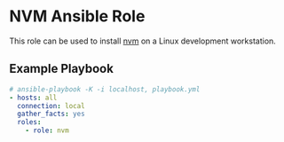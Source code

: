 # NVM Ansible Role

This role can be used to install [nvm](https://github.com/nvm-sh/nvm) on a Linux development workstation.

## Example Playbook

```yml
# ansible-playbook -K -i localhost, playbook.yml
- hosts: all
  connection: local
  gather_facts: yes
  roles:
    - role: nvm
```
